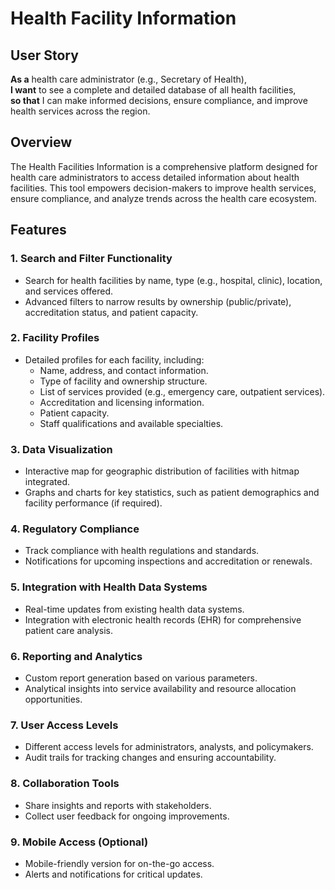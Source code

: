# Health Facility Information

## User Story

**As a** health care administrator (e.g., Secretary of Health),  
**I want** to see a complete and detailed database of all health facilities,  
**so that** I can make informed decisions, ensure compliance, and improve health services across the region.

## Overview

The Health Facilities Information is a comprehensive platform designed for health care administrators to access detailed information about health facilities. This tool empowers decision-makers to improve health services, ensure compliance, and analyze trends across the health care ecosystem.

## Features

### 1. Search and Filter Functionality
- Search for health facilities by name, type (e.g., hospital, clinic), location, and services offered.
- Advanced filters to narrow results by ownership (public/private), accreditation status, and patient capacity.

### 2. Facility Profiles
- Detailed profiles for each facility, including:
  - Name, address, and contact information.
  - Type of facility and ownership structure.
  - List of services provided (e.g., emergency care, outpatient services).
  - Accreditation and licensing information.
  - Patient capacity.
  - Staff qualifications and available specialties.

### 3. Data Visualization
- Interactive map for geographic distribution of facilities with hitmap integrated.
- Graphs and charts for key statistics, such as patient demographics and facility performance (if required).

### 4. Regulatory Compliance
- Track compliance with health regulations and standards.
- Notifications for upcoming inspections and accreditation or renewals.

### 5. Integration with Health Data Systems
- Real-time updates from existing health data systems.
- Integration with electronic health records (EHR) for comprehensive patient care analysis.

### 6. Reporting and Analytics
- Custom report generation based on various parameters.
- Analytical insights into service availability and resource allocation opportunities.

### 7. User Access Levels
- Different access levels for administrators, analysts, and policymakers.
- Audit trails for tracking changes and ensuring accountability.

### 8. Collaboration Tools
- Share insights and reports with stakeholders.
- Collect user feedback for ongoing improvements.

### 9. Mobile Access (Optional)
- Mobile-friendly version for on-the-go access.
- Alerts and notifications for critical updates.

